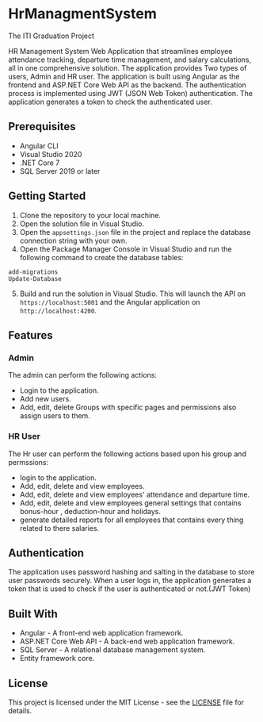 # HrManagmentSystem
The ITI Graduation Project

HR Management System Web Application that streamlines employee attendance tracking, departure time management, and salary calculations, all in one comprehensive solution.
The application provides Two types of users, Admin and HR user. The application is built using Angular as the frontend and ASP.NET Core Web API as the backend.
The authentication process is implemented using JWT (JSON Web Token) authentication. The application generates a token to check the authenticated user.

## Prerequisites 
- Angular CLI
- Visual Studio 2020
- .NET Core 7
- SQL Server 2019 or later

## Getting Started

1. Clone the repository to your local machine.
2. Open the solution file in Visual Studio.
3. Open the `appsettings.json` file in the project and replace the database connection string with your own.
4. Open the Package Manager Console in Visual Studio and run the following command to create the database tables:

```
add-migrations 
Update-Database
```

5. Build and run the solution in Visual Studio. This will launch the API on `https://localhost:5001` and the Angular application on `http://localhost:4200`.

## Features

### Admin

The admin can perform the following actions:

- Login to the application.
- Add new users.
- Add, edit, delete Groups with specific pages and permissions also assign users to them. 

### HR User

The Hr user can perform the following actions based upon his group and permssions:

- login to the application.
- Add, edit, delete and view employees.
- Add, edit, delete and view employees' attendance and departure time.
- Add, edit, delete and view employees general settings that contains bonus-hour , deduction-hour and holidays.
- generate detailed reports for all employees that contains every thing related to there salaries.


## Authentication

The application uses password hashing and salting in the database to store user passwords securely.
 When a user logs in, the application generates a token that is used to check if the user is authenticated or not.(JWT Token)

## Built With

- Angular - A front-end web application framework.
- ASP.NET Core Web API - A back-end web application framework.
- SQL Server - A relational database management system.
- Entity framework core.

## License

This project is licensed under the MIT License - see the [LICENSE](LICENSE) file for details.

